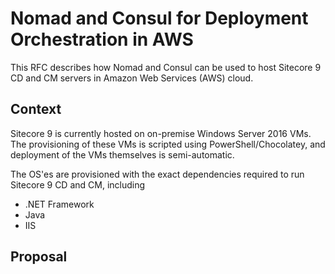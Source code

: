 # Nomad and Consul for Deployment Orchestration in AWS

This RFC describes how Nomad and Consul can be used to host Sitecore 9 CD and CM servers in Amazon Web Services (AWS) cloud.

## Context

Sitecore 9 is currently hosted on on-premise Windows Server 2016 VMs.
The provisioning of these VMs is scripted using PowerShell/Chocolatey, and deployment of the VMs themselves is semi-automatic.

The OS'es are provisioned with the exact dependencies required to run Sitecore 9 CD and CM, including

- .NET Framework
- Java
- IIS

## Proposal



